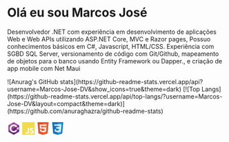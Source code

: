 <h1>Olá eu sou Marcos José</h1>
<p>
  Desenvolvedor .NET com experiência em desenvolvimento de aplicações Web e Web APIs utilizando ASP.NET Core, MVC e Razor pages, Possuo conhecimentos básicos em C#, Javascript, HTML/CSS. Experiência com SGBD SQL Server, versionamento de código com Git/Github, mapeamento de objetos para o banco usando Entity Framework ou Dapper., e criação de app mobile com Net Maui
</p>
<div>
  ![Anurag's GitHub stats](https://github-readme-stats.vercel.app/api?username=Marcos-Jose-DV&show_icons=true&theme=dark) 
   [![Top Langs](https://github-readme-stats.vercel.app/api/top-langs/?username=Marcos-Jose-DV&layout=compact&theme=dark)](https://github.com/anuraghazra/github-readme-stats)
</div>
<div style="display: inline_block0"><br>
<img align="center" alt"Marcos-Csharp" height="30" width"40" src="https://raw.githubusercontent.com/devicons/devicon/master/icons/csharp/csharp-original.svg" >
  <img align="center" alt"Marcos-JS" height="30" width"40" src="https://raw.githubusercontent.com/devicons/devicon/master/icons/javascript/javascript-plain.svg" >
  <img align="center" alt"Marcos-HTML" height="30" width"40" src="https://raw.githubusercontent.com/devicons/devicon/master/icons/html5/html5-original.svg" >
  <img align="center" alt"Marcos-CSS" height="30" width"40" src="https://raw.githubusercontent.com/devicons/devicon/master/icons/css3/css3-original.svg" >
</div>


